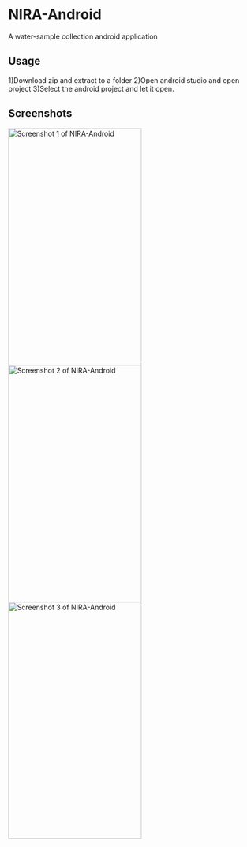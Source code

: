 # NIRA-Android
A water-sample collection android application

## Usage
1)Download zip and extract to a folder
2)Open android studio and open project
3)Select the android project and let it open.

## Screenshots
<img src="https://github.com/ankurg22/NIRA-Android/blob/master/screenshot/s1.png" height="480" width="270" alt="Screenshot 1 of NIRA-Android"> <img src="https://github.com/ankurg22/NIRA-Android/blob/master/screenshot/s2.png" height="480" width="270" alt="Screenshot 2 of NIRA-Android"> <img src="https://github.com/ankurg22/NIRA-Android/blob/master/screenshot/s3.png" height="480" width="270" alt="Screenshot 3 of NIRA-Android">


